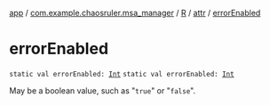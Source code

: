 [app](../../../index.md) / [com.example.chaosruler.msa_manager](../../index.md) / [R](../index.md) / [attr](index.md) / [errorEnabled](.)

# errorEnabled

`static val errorEnabled: `[`Int`](https://kotlinlang.org/api/latest/jvm/stdlib/kotlin/-int/index.html)
`static val errorEnabled: `[`Int`](https://kotlinlang.org/api/latest/jvm/stdlib/kotlin/-int/index.html)

May be a boolean value, such as "`true`" or "`false`".

